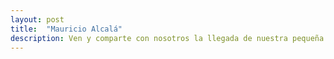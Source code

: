 ```yaml
---
layout: post
title:  "Mauricio Alcalá"
description: Ven y comparte con nosotros la llegada de nuestra pequeña Juliette
---
```


